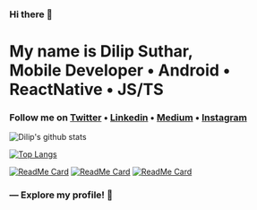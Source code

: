 ### Hi there 👋

<h1>
  My name is Dilip Suthar, <br> 
  Mobile Developer • Android • ReactNative • JS/TS
</h1>

<h3>
  Follow me on <a href="https://twitter.com/dilipsuthar97">Twitter</a> • <a href="https://www.linkedin.com/in/dilipsuthar97/">Linkedin</a> • <a href="https://medium.com/@dilipsuthar97">Medium</a> • <a href="https://instagram.com/dilipsuthar97">Instagram</a>
</h3>

![Dilip's github stats](https://github-readme-stats.vercel.app/api?username=dilipsuthar97&show_icons=true&theme=light)


[![Top Langs](https://github-readme-stats.vercel.app/api/top-langs/?username=dilipsuthar97)](https://github.com/anuraghazra/github-readme-stats)

[![ReadMe Card](https://github-readme-stats.vercel.app/api/pin/?username=dilipsuthar97&repo=wallbox)](https://github.com/anuraghazra/github-readme-stats)
[![ReadMe Card](https://github-readme-stats.vercel.app/api/pin/?username=dilipsuthar97&repo=materialcolor)](https://github.com/anuraghazra/github-readme-stats)
[![ReadMe Card](https://github-readme-stats.vercel.app/api/pin/?username=dilipsuthar97&repo=react-native-tasty-toast)](https://github.com/anuraghazra/github-readme-stats)

<h3>
  ― Explore my profile! 👋
</h3>


<!--
**dilipsuthar97/dilipsuthar97** is a ✨ _special_ ✨ repository because its `README.md` (this file) appears on your GitHub profile.

Here are some ideas to get you started:

- 🔭 I’m currently working on ...
- 🌱 I’m currently learning ...
- 👯 I’m looking to collaborate on ...
- 🤔 I’m looking for help with ...
- 💬 Ask me about ...
- 📫 How to reach me: ...
- 😄 Pronouns: ...
- ⚡ Fun fact: ...
-->
